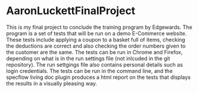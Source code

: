 # AaronLuckettFinalProject
This is my final project to conclude the training program by Edgewards. The program is a set of tests that will be run on a demo E-Commerce website. 
These tests include applying a coupon to a basket full of items, checking the deductions are correct and also checking the order numbers given to the 
customer are the same. The tests can be run in Chrome and Firefox, depending on what is in the run settings file (not inlcuded in the git repository). 
The run settgings file also contains personal details such as login credentials. The tests can be run in the command line, and the specflow living doc 
plugin produces a html report on the tests that displays the results in a visually pleasing way.
